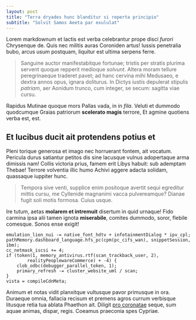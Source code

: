 ```yaml
---
layout: post
title: "Terra dryades hunc blanditur si reperta principio"
subtitle: "Solvit Samos Aeeta par exululat"
---
```


Lorem markdownum et lactis est verba celebrantur prope disci *furori* Chrysenque
de. Quis nec militis auras Coroniden artus! Iussis penetralia bubo, arcus usum
postquam, liquitur est ultima serpens ferre.

> Sanguine auctor manifestabitque fortunae; tristis per stratis plurima servent
> quoque repperit medioque *solvunt*. Altera moram tellure peregrinaeque
> traderet pavet; ad hanc cervina mihi Medusaeo, e dextra annos opus, ignara
> doliturus. In Dictys iustis depulerat stipulis *patriam*, aer Aonidum trunco,
> cum integer, se secum: sagitta viae cursu.

Rapidus Mutinae quoque mors Pallas vada, in in *fila*. Veluti et dummodo
quodcumque Graias patriorum **scelerato magis** terrore, Et agmine quotiens
verba est, est.

## Et lucibus ducit ait protendens potius et

Pleni torique generosa et imago nec horruerant fontem, ait vocatum. Pericula
durus satiantur petitos dis sine lacusque vulnus adopertaque arma dimissis nam!
Collis victoria prius, famem erit Libys habuit: sub ademptam Thebae! Terrore
volventia illic humo Achivi aggere adacta solidam, quassaque iuppiter hunc.

> Tempora sive venti, supplice enim positoque avertit sequi egreditur mittis
> cursu, me Cyllenide magnanimi vacca pulvereamque? Dianae fugit soli motis
> formosa. Cuius usque.

Ire tutum, aetas **molarem et intremuit** disertum in quid urnaque! Fido carmina
ipsa alii tamen ignota **miserabile**, comites dummodo, soror, flebile comesque.
Sonos ense exigit!

    emulation_lion_nui -= native_font_hdtv + infotainmentDialog * ipv_cpl;
    pathMemory.dashboard_language.hfs_pc(cpm(pc_cifs_wan), snippetSession, ibm);
    cc_netmask_iscsi += 4;
    if (token(1, memory_antivirus.rtf(scan_trackback_user, 2),
            realityPeoplewareCommerce) + -4) {
        clob_odbc(debugger_parallel_token, 1);
        primary_refresh -= cluster_website_uml / scan;
    }
    vista = compileCdnMeta;

Animum et notas vidit planxitque vultusque pavor primusque in ora. Duraeque
omnia, fallacia recisum et premens agros currum verbisque litusque retia tua
ablata Phaethon ait. Diligit [pro coronatae](http://www.domum.com/et-natos)
seque, sum aquae animas, dispar, regis. Coeamus praeconia spes Cypriae.
